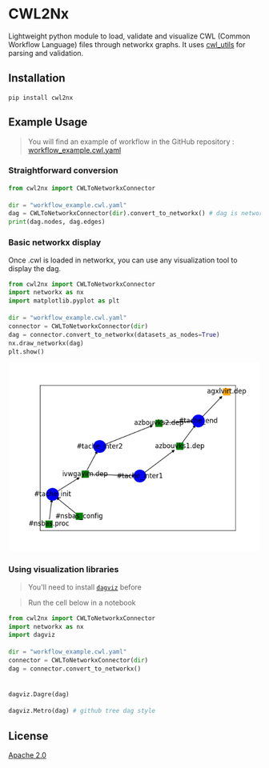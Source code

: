 # CWL2Nx

Lightweight python module to load, validate and visualize CWL (Common Workflow Language) files through networkx graphs.
It uses [cwl_utils](https://github.com/common-workflow-language/cwl-utils) for parsing and validation.

## Installation

```
pip install cwl2nx
```

## Example Usage

> You will find an example of workflow in the GitHub repository : [workflow_example.cwl.yaml](https://raw.githubusercontent.com/mariusgarenaux/cwl2nx/refs/heads/main/workflow_example.cwl.yaml)

### Straightforward conversion


```python
from cwl2nx import CWLToNetworkxConnector

dir = "workflow_example.cwl.yaml"
dag = CWLToNetworkxConnector(dir).convert_to_networkx() # dag is networkx.DiGraph
print(dag.nodes, dag.edges)
```

### Basic networkx display

Once .cwl is loaded in networkx, you can use any visualization tool to display the dag.

```python
from cwl2nx import CWLToNetworkxConnector
import networkx as nx
import matplotlib.pyplot as plt

dir = "workflow_example.cwl.yaml"
connector = CWLToNetworkxConnector(dir)
dag = connector.convert_to_networkx(datasets_as_nodes=True)
nx.draw_networkx(dag)
plt.show()
```

![img](https://raw.githubusercontent.com/mariusgarenaux/cwl2nx/refs/heads/main/example_display.png)


### Using visualization libraries

> You'll need to install [`dagviz`](https://wimyedema.github.io/dagviz/index.html#installing) before

> Run the cell below in a notebook

```python
from cwl2nx import CWLToNetworkxConnector
import networkx as nx
import dagviz

dir = "workflow_example.cwl.yaml"
connector = CWLToNetworkxConnector(dir)
dag = connector.convert_to_networkx()


dagviz.Dagre(dag)

dagviz.Metro(dag) # github tree dag style
```

## License

[Apache 2.0](LICENSE-2.0.txt)